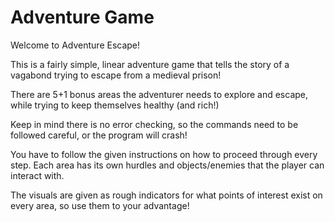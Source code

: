 # Adventure Game

Welcome to Adventure Escape!

This is a fairly simple, linear adventure game that tells the story of a vagabond trying to escape from a medieval prison!

There are 5+1 bonus areas the adventurer needs to explore and escape, while trying to keep themselves healthy (and rich!)

Keep in mind there is no error checking, so the commands need to be followed careful, or the program will crash!

You have to follow the given instructions on how to proceed through every step. Each area has its own hurdles and objects/enemies that the player can interact with.

The visuals are given as rough indicators for what points of interest exist on every area, so use them to your advantage!
